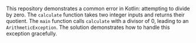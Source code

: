 This repository demonstrates a common error in Kotlin: attempting to divide by zero. The `calculate` function takes two integer inputs and returns their quotient.  The `main` function calls `calculate` with a divisor of 0, leading to an `ArithmeticException`. The solution demonstrates how to handle this exception gracefully.